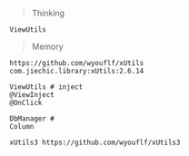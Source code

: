 > Thinking

```
ViewUtils
```

> Memory

```
https://github.com/wyouflf/xUtils
com.jiechic.library:xUtils:2.6.14

ViewUtils # inject
@ViewInject
@OnClick

DbManager # 
Column

xUtils3 https://github.com/wyouflf/xUtils3
```

